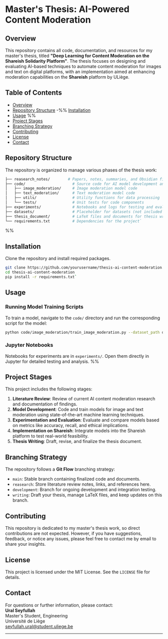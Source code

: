 # Master's Thesis: AI-Powered Content Moderation

## Overview

This repository contains all code, documentation, and resources for my master's thesis, titled **"Deep Learning for Content Moderation on the Shareish Solidarity Platform"**. The thesis focuses on designing and evaluating AI-based techniques to automate content moderation for images and text on digital platforms, with an implementation aimed at enhancing moderation capabilities on the **Shareish** platform by ULiège.

## Table of Contents

- [Overview](#overview)
- [Repository Structure](#repository-structure)
-%%  [Installation](#installation)
- [Usage](#usage) %%
- [Project Stages](#project-stages)
- [Branching Strategy](#branching-strategy)
- [Contributing](#contributing)
- [License](#license)
- [Contact](#contact)

## Repository Structure

The repository is organized to manage various phases of the thesis work:

```bash
├── reasearch_notes/        # Papers, notes, summaries, and Obsidian files for the literature review 
├── code/                     # Source code for AI model development and training 
│   ├── image_moderation/     # Image moderation model code 
│   ├── text_moderation/      # Text moderation model code 
│   ├── utils/                # Utility functions for data processing 
│   └── tests/                # Unit tests for code components 
├── experiments/              # Notebooks and logs for testing and evaluating models 
├── datasets/                 # Placeholder for datasets (not included in the repo) 
├── thesis_document/          # LaTeX files and documents for thesis writing 
└── requirements.txt          # Dependencies for the project`
```
%%
## Installation

Clone the repository and install required packages.

```bash
git clone https://github.com/yourusername/thesis-ai-content-moderation.git 
cd thesis-ai-content-moderation 
pip install -r requirements.txt`
```
## Usage

### Running Model Training Scripts

To train a model, navigate to the `code/` directory and run the corresponding script for the model:

```bash
python code/image_moderation/train_image_moderation.py --dataset_path datasets/image_dataset`
```
 
### Jupyter Notebooks

Notebooks for experiments are in `experiments/`. Open them directly in Jupyter for detailed testing and analysis.
%%
## Project Stages

This project includes the following stages:

1. **Literature Review**: Review of current AI content moderation research and documentation of findings.
2. **Model Development**: Code and train models for image and text moderation using state-of-the-art machine learning techniques.
3. **Experimentation and Evaluation**: Evaluate and compare models based on metrics like accuracy, recall, and ethical implications.
4. **Implementation on Shareish**: Integrate models into the Shareish platform to test real-world feasibility.
5. **Thesis Writing**: Draft, revise, and finalize the thesis document.

## Branching Strategy

The repository follows a **Git Flow** branching strategy:

- `main`: Stable branch containing finalized code and documents.
- `reasearch`: Store literature review notes, links, and references here.
- `development`: Branch for ongoing development and integration testing.
- `writing`: Draft your thesis, manage LaTeX files, and keep updates on this branch.

## Contributing

This repository is dedicated to my master's thesis work, so direct contributions are not expected. However, if you have suggestions, feedback, or notice any issues, please feel free to contact me by email to share your insights.

## License

This project is licensed under the MIT License. See the `LICENSE` file for details.

## Contact

For questions or further information, please contact:  
**Ural Seyfullah**  
Master's Student, Engineering  
Université de Liège  
seyfullah.ural@student.uliege.be

---